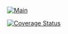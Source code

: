 [![Main](https://github.com/Funiusa/djangoTaskManager/actions/workflows/main.yml/badge.svg?branch=feature%2Fdjango_app_api_coveralls&event=push)](https://github.com/Funiusa/djangoTaskManager/actions/workflows/main.yml)

[![Coverage Status](https://coveralls.io/repos/github/Funiusa/djangoTaskManager/badge.svg?branch=feature/django_app_api_coveralls)](https://coveralls.io/github/Funiusa/djangoTaskManager?branch=feature/django_app_api_coveralls)

